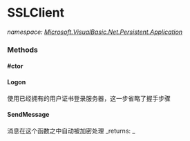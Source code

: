 ﻿
# SSLClient
_namespace: [Microsoft.VisualBasic.Net.Persistent.Application](N-Microsoft.VisualBasic.Net.Persistent.Application.md)_



### Methods

#### #ctor

#### Logon
使用已经拥有的用户证书登录服务器，这一步省略了握手步骤
#### SendMessage
消息在这个函数之中自动被加密处理
_returns: _



